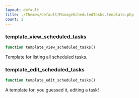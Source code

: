 ```yaml
---
layout: default
title: ./Themes/default/ManageScheduledTasks.template.php
count: 2
---
```


### template_view_scheduled_tasks

```php
function template_view_scheduled_tasks()
```
Template for listing all scheduled tasks.



### template_edit_scheduled_tasks

```php
function template_edit_scheduled_tasks()
```
A template for, you guessed it, editing a task!



